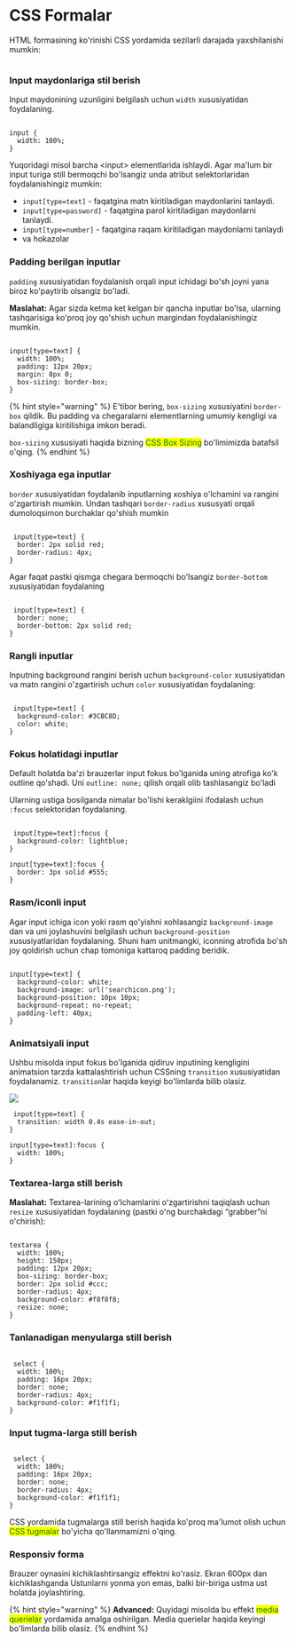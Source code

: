 # CSS Formalar

HTML formasining ko'rinishi CSS yordamida sezilarli darajada yaxshilanishi mumkin:

<figure><img src="../../.gitbook/assets/image (271).png" alt=""><figcaption></figcaption></figure>

### Input maydonlariga stil berish <a href="#input-maydonlariga-stil-berish" id="input-maydonlariga-stil-berish"></a>

Input maydonining uzunligini belgilash uchun `width` xususiyatidan foydalaning.

<figure><img src="../../.gitbook/assets/image (789).png" alt=""><figcaption></figcaption></figure>

```
input {
  width: 100%;
}
```

Yuqoridagi misol barcha \<input> elementlarida ishlaydi. Agar ma'lum bir input turiga still bermoqchi bo'lsangiz unda atribut selektorlaridan foydalanishingiz mumkin:

* `input[type=text]` - faqatgina matn kiritiladigan maydonlarini tanlaydi.
* `input[type=password]` - faqatgina parol kiritiladigan maydonlarni tanlaydi.
* `input[type=number]` - faqatgina raqam kiritiladigan maydonlarni tanlaydi
* va hokazolar

### Padding berilgan inputlar <a href="#padding-berilgan-inputlar" id="padding-berilgan-inputlar"></a>

`padding` xususiyatidan foydalanish orqali input ichidagi bo'sh joyni yana biroz ko'paytirib olsangiz bo'ladi.

**Maslahat:** Agar sizda ketma ket kelgan bir qancha inputlar bo'lsa, ularning tashqarisiga ko'proq joy qo'shish uchun margindan foydalanishingiz mumkin.

<figure><img src="../../.gitbook/assets/image (783).png" alt=""><figcaption></figcaption></figure>

```
input[type=text] {
  width: 100%;
  padding: 12px 20px;
  margin: 8px 0;
  box-sizing: border-box;
}
```

{% hint style="warning" %}
E'tibor bering, `box-sizing` xususiyatini `border-box` qildik. Bu padding va chegaralarni elementlarning umumiy kengligi va balandligiga kiritilishiga imkon beradi.

`box-sizing` xususiyati haqida bizning <mark style="color:green;">CSS Box Sizing</mark> bo'limimizda batafsil o'qing.
{% endhint %}

### Xoshiyaga ega inputlar <a href="#borderga-ega-inputlar" id="borderga-ega-inputlar"></a>

`border` xususiyatidan foydalanib inputlarning xoshiya o'lchamini va rangini o'zgartirish mumkin. Undan tashqari `border-radius` xususyati orqali dumoloqsimon burchaklar qo'shish mumkin

<figure><img src="../../.gitbook/assets/image (757).png" alt=""><figcaption></figcaption></figure>

```
 input[type=text] {
  border: 2px solid red;
  border-radius: 4px;
}
```

Agar faqat pastki qismga chegara bermoqchi bo'lsangiz `border-bottom` xususiyatidan foydalaning

<figure><img src="../../.gitbook/assets/image (770).png" alt=""><figcaption></figcaption></figure>

```
 input[type=text] {
  border: none;
  border-bottom: 2px solid red;
}
```

### Rangli inputlar <a href="#rangli-inputlar" id="rangli-inputlar"></a>

Inputning background rangini berish uchun `background-color` xususiyatidan va matn rangini o'zgartirish uchun `color` xususiyatidan foydalaning:

<figure><img src="../../.gitbook/assets/image (799).png" alt=""><figcaption></figcaption></figure>

```
 input[type=text] {
  background-color: #3CBC8D;
  color: white;
}
```

### Fokus holatidagi inputlar <a href="#fokusdagi-inputlar" id="fokusdagi-inputlar"></a>

Default holatda ba'zi brauzerlar input fokus bo'lganida uning atrofiga ko'k outline qo'shadi. Uni `outline: none;` qilish orqali olib tashlasangiz bo'ladi

Ularning ustiga bosilganda nimalar bo'lishi keraklgiini ifodalash uchun `:focus` selektoridan foydalaning.

<figure><img src="../../.gitbook/assets/image (828).png" alt=""><figcaption></figcaption></figure>

```
 input[type=text]:focus {
  background-color: lightblue;
}
```

```
input[type=text]:focus {
  border: 3px solid #555;
}
```

### Rasm/iconli input <a href="#rasmikonkaga-ega-input" id="rasmikonkaga-ega-input"></a>

Agar input ichiga icon yoki rasm qo'yishni xohlasangiz `background-image` dan va uni joylashuvini belgilash uchun `background-position` xususiyatlaridan foydalaning. Shuni ham unitmangki, iconning atrofida bo'sh joy qoldirish uchun chap tomoniga kattaroq padding beridik.

<figure><img src="../../.gitbook/assets/image (279).png" alt=""><figcaption></figcaption></figure>

```
input[type=text] {
  background-color: white;
  background-image: url('searchicon.png');
  background-position: 10px 10px;
  background-repeat: no-repeat;
  padding-left: 40px;
}
```

### Animatsiyali input <a href="#animatsiyali-input" id="animatsiyali-input"></a>

Ushbu misolda input fokus bo'lganida qidiruv inputining kengligini animatsion tarzda kattalashtirish uchun CSSning `transition` xususiyatidan foydalanamiz. `transition`lar haqida keyigi bo'limlarda bilib olasiz.

![](<../../.gitbook/assets/image (802).png>)

```
 input[type=text] {
  transition: width 0.4s ease-in-out;
}

input[type=text]:focus {
  width: 100%;
}
```

### Textarea-larga still berish <a href="#textarea-larga-stil-berish" id="textarea-larga-stil-berish"></a>

**Maslahat:** Textarea-larining oʻlchamlarini oʻzgartirishni taqiqlash uchun `resize` xususiyatidan foydalaning (pastki oʻng burchakdagi “grabber”ni oʻchirish):

<figure><img src="../../.gitbook/assets/image (632).png" alt=""><figcaption></figcaption></figure>

```
textarea {
  width: 100%;
  height: 150px;
  padding: 12px 20px;
  box-sizing: border-box;
  border: 2px solid #ccc;
  border-radius: 4px;
  background-color: #f8f8f8;
  resize: none;
}
```

### Tanlanadigan menyularga still berish <a href="#menularni-selekt-qilish-va-ularga-chiroy-berishmasada" id="menularni-selekt-qilish-va-ularga-chiroy-berishmasada"></a>

<figure><img src="../../.gitbook/assets/image (758).png" alt=""><figcaption></figcaption></figure>

```
 select {
  width: 100%;
  padding: 16px 20px;
  border: none;
  border-radius: 4px;
  background-color: #f1f1f1;
}
```

### Input tugma-larga still berish <a href="#input-button-larga-stil-berish" id="input-button-larga-stil-berish"></a>

<figure><img src="../../.gitbook/assets/image (796).png" alt=""><figcaption></figcaption></figure>

```
 select {
  width: 100%;
  padding: 16px 20px;
  border: none;
  border-radius: 4px;
  background-color: #f1f1f1;
}
```

CSS yordamida tugmalarga still berish haqida ko'proq ma'lumot olish uchun <mark style="color:green;">CSS tugmalar</mark> bo'yicha qo'llanmamizni o'qing.

### Responsiv forma <a href="#responsive-form" id="responsive-form"></a>

Brauzer oynasini kichiklashtirsangiz effektni ko'rasiz. Ekran 600px dan kichiklashganda Ustunlarni yonma yon emas, balki bir-biriga ustma ust holatda joylashtiring.

{% hint style="warning" %}
**Advanced:** Quyidagi misolda bu effekt <mark style="color:green;">media querielar</mark> yordamida amalga oshirilgan. Media querielar haqida keyingi bo'limlarda bilib olasiz.
{% endhint %}

<figure><img src="../../.gitbook/assets/image (825).png" alt=""><figcaption></figcaption></figure>
